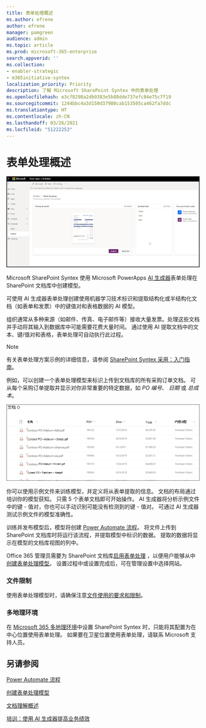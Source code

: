 ```yaml
---
title: 表单处理概述
ms.author: efrene
author: efrene
manager: pamgreen
audience: admin
ms.topic: article
ms.prod: microsoft-365-enterprise
search.appverid: ''
ms.collection:
- enabler-strategic
- m365initiative-syntex
localization_priority: Priority
description: 了解 Microsoft SharePoint Syntex 中的表单处理
ms.openlocfilehash: e3cf8298a2db9383e5b88dde737efc84e75c7f19
ms.sourcegitcommit: 1244bbc4a3d150d37980cab153505ca462fa7ddc
ms.translationtype: HT
ms.contentlocale: zh-CN
ms.lasthandoff: 03/26/2021
ms.locfileid: "51222253"
---
```

# <a name="form-processing-overview"></a>表单处理概述

 ![AI 生成器](../media/content-understanding/ai-builder.png)</br>

Microsoft SharePoint Syntex 使用 Microsoft PowerApps [AI 生成器](/ai-builder/overview)表单处理在 SharePoint 文档库中创建模型。

可使用 AI 生成器表单处理创建使用机器学习技术标识和提取结构化或半结构化文档（如表单和发票）中的键值对和表格数据的 AI 模型。

组织通常从多种来源（如邮件、传真、电子邮件等）接收大量发票。处理这些文档并手动将其输入到数据库中可能需要花费大量时间。 通过使用 AI 提取文档中的文本、键/值对和表格，表单处理可自动执行此过程。 

> [!NOTE]
> 有关表单处理方案示例的详细信息，请参阅 [SharePoint Syntex 采用：入门指南](./adoption-getstarted.md)。

例如，可以创建一个表单处理模型来标识上传到文档库的所有采购订单文档。 可从每个采购订单提取并显示对你非常重要的特定数据，如 *PO 编号*、 *日期* 或 *总成本*。

![文档库视图](../media/content-understanding/doc-lib-done.png)</br>  

你可以使用示例文件来训练模型，并定义将从表单提取的信息。 文档的布局通过培训你的模型获知。 只需 5 个表单文档即可开始操作。 AI 生成器将分析示例文件中的键 - 值对，你也可以手动识别可能没有检测到的键 - 值对。  可通过 AI 生成器测试示例文件的模型准确性。

训练并发布模型后，模型将创建 [Power Automate 流程](/power-automate/getting-started)。 将文件上传到 SharePoint 文档库时将运行该流程，并提取模型中标识的数据。 提取的数据将显示在模型的文档库视图的列中。

Office 365 管理员需要为 SharePoint 文档库[启用表单处理](./set-up-content-understanding.md) ，以便用户能够从中 [创建表单处理模型](create-a-form-processing-model.md)。 设置过程中或设置完成后，可在管理设置中选择网站。

### <a name="file-limitations"></a>文件限制

使用表单处理模型时，请确保注意[文件使用的要求和限制](/ai-builder/form-processing-model-requirements)。

### <a name="multi-geo-environments"></a>多地理环境

在 [Microsoft 365 多地理环境](../enterprise/microsoft-365-multi-geo.md)中设置 SharePoint Syntex 时，只能将其配置为在中心位置使用表单处理。 如果要在卫星位置使用表单处理，请联系 Microsoft 支持人员。






## <a name="see-also"></a>另请参阅
  
[Power Automate 流程](/power-automate/)

[创建表单处理模型](create-a-form-processing-model.md)

[文档理解概述](document-understanding-overview.md)

[培训：使用 AI 生成器提高业务绩效](/learn/paths/improve-business-performance-ai-builder/?source=learn)